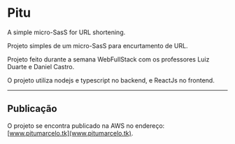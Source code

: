 # Pitu

A simple micro-SasS for URL shortening.

Projeto simples de um micro-SasS para encurtamento de URL.

Projeto feito durante a semana WebFullStack com os professores Luiz Duarte e Daniel Castro.

O projeto utiliza nodejs e typescript no backend, e ReactJs no frontend.

-------------------

## Publicação

O projeto se encontra publicado na AWS no endereço: [www.pitumarcelo.tk](www.pitumarcelo.tk).
